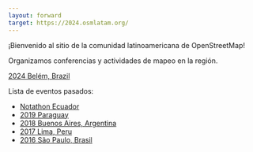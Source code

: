 ```yaml
---
layout: forward
target: https://2024.osmlatam.org/
---
```


¡Bienvenido al sitio de la comunidad latinoamericana de OpenStreetMap!

Organizamos conferencias y actividades de mapeo en la región.

[2024 Belém, Brazil](https://2024.osmlatam.org)

Lista de eventos pasados:

- [Notathon Ecuador](2024-01-06-NotathonEcuador.md)
- [2019 Paraguay](https://2019.osmlatam.org)
- [2018 Buenos Aires, Argentina](https://2018.osmlatam.org)
- [2017 Lima, Peru](https://2017.osmlatam.org)
- [2016 São Paulo, Brasil](https://2016.osmlatam.org)
